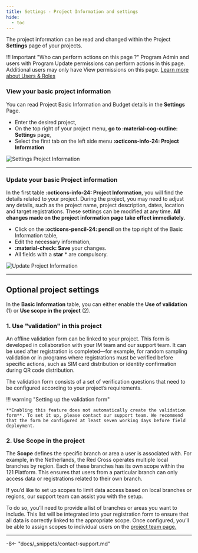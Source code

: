 ```yaml
---
title: Settings - Project Information and settings
hide:
  - toc
---
```


The project information can be read and changed within the Project **Settings** page of your projects.

!!! Important "Who can perform actions on this page ?"
    Program Admin and users with Program Update permissions can perform actions in this page.
    Additional users may only have View permissions on this page. [Learn more about Users & Roles](../users/users-roles-page.md)

### View your basic project information

You can read Project Basic Information and Budget details in the **Settings** Page.

- Enter the desired project,
- On the top right of your project menu, **go to :material-cog-outline: Settings** page,
- Select the first tab on the left side menu **:octicons-info-24: Project Information**

![Settings Project Information](../assets/img/SettingsProjectInformation.png)

---

### Update your basic Project information

In the first table **:octicons-info-24: Project Information**, you will find the details related to your project. During the project, you may need to adjust any details, such as the project name, project description, dates, location and target registrations. These settings can be modified at any time. **All changes made on the project information page take effect immediately**.

- Click on the **:octicons-pencil-24: pencil** on the top right of the Basic Information table,
- Edit the necessary information,
- **:material-check: Save** your changes.
- All fields with a **star** * are compulsory.


![Update Project Information](../assets/img/ProjectInfoSettings.png)


---

## Optional project settings

In the **Basic Information** table, you can either enable the **Use of validation** (1) or **Use scope in the project** (2).

### 1. Use "validation" in this project

An offline validation form can be linked to your project. This form is developed in collaboration with your IM team and our support team. It can be used after registration is completed—for example, for random sampling validation or in programs where registrations must be verified before specific actions, such as SIM card distribution or identity confirmation during QR code distribution.

The validation form consists of a set of verification questions that need to be configured according to your project’s requirements.

!!! warning "Setting up the validation form"

    **Enabling this feature does not automatically create the validation form**. To set it up, please contact our support team. We recommend that the form be configured at least seven working days before field deployment.

### 2. Use Scope in the project

The **Scope** defines the specific branch or area a user is associated with. For example, in the Netherlands, the Red Cross operates multiple local branches by region. Each of these branches has its own scope within the 121 Platform. This ensures that users from a particular branch can only access data or registrations related to their own branch.

If you’d like to set up scopes to limit data access based on local branches or regions, our support team can assist you with the setup.

To do so, you’ll need to provide a list of branches or areas you want to include. This list will be integrated into your registration form to ensure that all data is correctly linked to the appropriate scope. Once configured, you’ll be able to assign scopes to individual users on the [project team page.](../team/add-team-members.md)

---

-8<- "docs/_snippets/contact-support.md"
